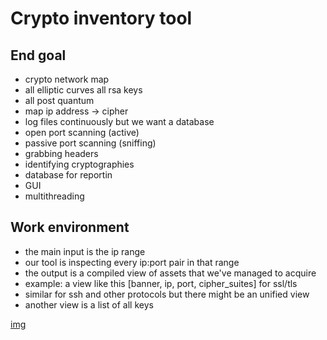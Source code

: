 # Crypto inventory tool

## End goal 
- crypto network map
- all elliptic curves all rsa keys
- all post quantum
- map ip address -> cipher
- log files continuously but we want a database
- open port scanning (active)
- passive port scanning (sniffing)
- grabbing headers
- identifying cryptographies
- database for reportin
- GUI
- multithreading

## Work environment

- the main input is the ip range
- our tool is inspecting every ip:port pair in that range
- the output is a compiled view of assets that we've managed to acquire
- example: a view like this [banner, ip, port, cipher_suites] for ssl/tls
- similar for ssh and other protocols but there might be an unified view
- another view is a list of all keys

[img](./exec_flow.png)